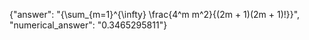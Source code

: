 {"answer": "{\\sum_{m=1}^{\\infty} \\frac{4^m m^2}{(2m + 1)(2m + 1)!}}", "numerical_answer": "0.3465295811"}
